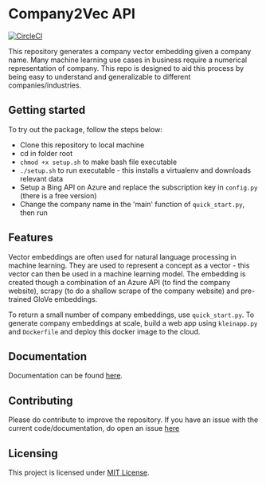# Company2Vec API

[![CircleCI](https://circleci.com/gh/eddiepease/company2vec.svg?style=shield)](https://circleci.com/gh/eddiepease/company2vec)

This repository generates a company vector embedding given a company name. Many machine 
learning use cases in business require a numerical representation of company. 
This repo is designed to aid this process by being easy to understand and generalizable to different companies/industries. 
 

## Getting started

To try out the package, follow the steps below:

* Clone this repository to local machine
* cd in folder root
* `chmod +x setup.sh` to make bash file executable
* `./setup.sh` to run executable - this installs a virtualenv and downloads relevant data
* Setup a Bing API on Azure and replace the subscription key in `config.py` (there is a free version)
* Change the company name in the 'main' function of `quick_start.py`, then run

## Features

Vector embeddings are often used for natural language processing in machine learning. They are used to represent a 
concept as a vector - this vector can then be used in a machine learning model. The embedding is created though a 
combination of an Azure API (to find the company website), scrapy (to do a shallow scrape of the company website) and
pre-trained GloVe embeddings.

To return a small number of company embeddings, use `quick_start.py`. To generate company embeddings at scale, build a
web app using `kleinapp.py` and `Dockerfile` and deploy this docker image to the cloud.


## Documentation

Documentation can be found [here](https://eddiepease.github.io/company2vec/).


## Contributing

Please do contribute to improve the repository. If you have an issue with the current code/documentation, do open an issue
[here](https://github.com/eddiepease/company2vec/issues)


## Licensing

This project is licensed under [MIT License](https://opensource.org/licenses/MIT).